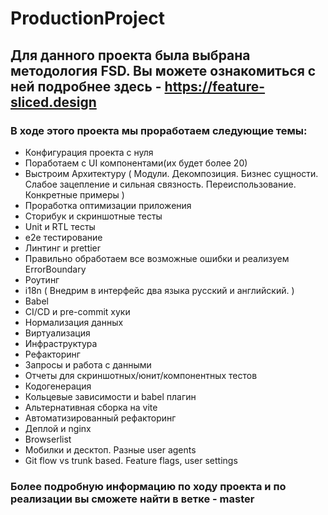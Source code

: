 # ProductionProject

## Для данного проекта была выбрана методология FSD. Вы можете ознакомиться с ней подробнее здесь - https://feature-sliced.design

### В ходе этого проекта мы проработаем следующие темы: 
- Конфигурация проекта с нуля
- Поработаем с UI компонентами(их будет более 20)
- Выстроим Архитектуру ( Модули. Декомпозиция. Бизнес сущности. Слабое зацепление и сильная связность. Переиспользование. Конкретные примеры )
- Проработка оптимизации приложения
- Сторибук и скриншотные тесты 
- Unit и RTL тесты
- e2e тестирование
- Линтинг и prettier
- Правильно обработаем все возможные ошибки и реализуем ErrorBoundary
- Роутинг 
- i18n ( Внедрим в интерфейс два языка русский и английский. )
- Babel
- СI/CD и pre-commit хуки
- Нормализация данных
- Виртуализация
- Инфраструктура
- Рефакторинг
- Запросы и работа с данными
- Отчеты для скриншотных/юнит/компонентных тестов 
- Кодогенерация
- Кольцевые зависимости и babel плагин
- Альтернативная сборка на vite
- Автоматизированный рефакторинг
- Деплой и nginx
- Browserlist
- Мобилки и десктоп. Разные user agents 
- Git flow vs trunk based. Feature flags, user settings

### Более подробную информацию по ходу проекта и по реализации вы сможете найти в ветке - master
